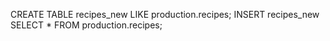 CREATE TABLE recipes_new LIKE production.recipes; INSERT recipes_new SELECT * FROM production.recipes;